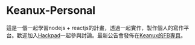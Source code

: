 # Keanux-Personal

這是一個一起學習nodejs + reactjs的計畫，透過一起實作，製作個人的寫作平台。歡迎加入[Hackpad](https://keanux.hackpad.com/INTRO-rDTHFqtALl2)一起參與討論。最新公告會發佈在[Keanux的FB專頁](https://www.facebook.com/trykeanux)。
